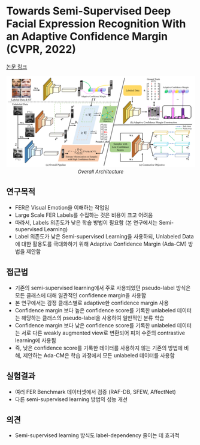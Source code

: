 # Towards Semi-Supervised Deep Facial Expression Recognition With an Adaptive Confidence Margin (CVPR, 2022)

[논문 링크](https://openaccess.thecvf.com/content/CVPR2022/html/Li_Towards_Semi-Supervised_Deep_Facial_Expression_Recognition_With_an_Adaptive_Confidence_CVPR_2022_paper.html)

<p align="center">
    <img width="600" alt='fig1' src="./img/13_15_01.png?raw=true"></br>
    <em><font size=2>Overall Architecture</font></em>
</p>

## 연구목적
- FER은 Visual Emotion을 이해하는 작업임 
- Large Scale FER Labels를 수집하는 것은 비용이 크고 어려움 
- 따라서, Labels 의존도가 낮은 학습 방법이 필요함 (본 연구에서는 Semi-supervised Learning) 
- Label 의존도가 낮은 Semi-supervised Learning을 사용하되, Unlabeled Data에 대한 활용도를 극대화하기 위해 Adaptive Confidence Margin (Ada-CM) 방법을 제안함 

## 접근법
- 기존의 semi-supervised learning에서 주로 사용되었던 pseudo-label 방식은 모든 클래스에 대해 일관적인 confidence margin을 사용함
- 본 연구에서는 감정 클래스별로 adaptive한 confidence margin 사용
- Confidence margin 보다 높은 confidence score를 기록한 unlabeled 데이터는 해당하는 클래스의 pseudo-label을 사용하여 일반적인 분류 학습
- Confidence margin 보다 낮은 confidence score를 기록한 unlabeled 데이터는 서로 다른 weakly augmented view로 변환되어 피처 수준의 contrastive learning에 사용됨
- 즉, 낮은 confidence score를 기록한 데이터를 사용하지 않는 기존의 방법에 비해, 제안하는 Ada-CM은 학습 과정에서 모든 unlabeled 데이터를 사용함
  
## 실험결과
- 여러 FER Benchmark 데이터셋에서 검증 (RAF-DB, SFEW, AffectNet)
- 다른 semi-supervised learning 방법의 성능 개선
  
## 의견
- Semi-supervised learning 방식도 label-dependency 줄이는 데 효과적